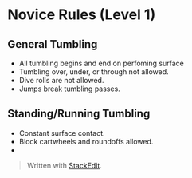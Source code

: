 
# Novice Rules (Level 1)

## General Tumbling

- All tumbling begins and end on perfoming surface
- Tumbling over, under, or through not allowed.
- Dive rolls are not allowed.
- Jumps break tumbling passes.
## Standing/Running Tumbling
- Constant surface contact.
- Block cartwheels and roundoffs allowed.
- 

> Written with [StackEdit](https://stackedit.io/).
<!--stackedit_data:
eyJoaXN0b3J5IjpbLTk1NDUwODM3XX0=
-->